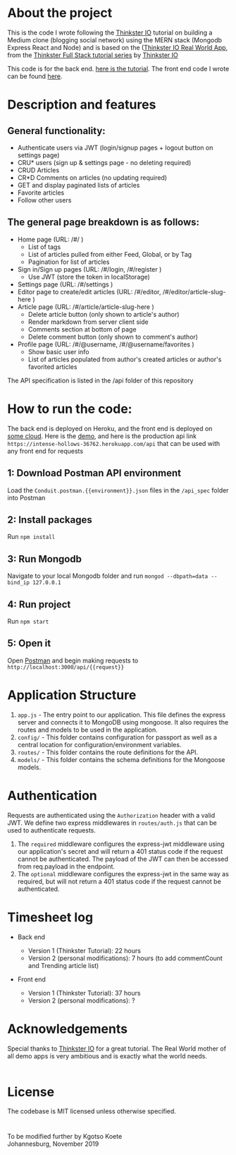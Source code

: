 # About the project

This is the code I wrote following the [Thinkster IO](https://thinkster.io/) tutorial on building a Medium clone (blogging social network) using the MERN stack (Mongodb Express React and Node) and is based on the ([Thinkster IO Real World App](https://github.com/gothinkster/realworld), from the [Thinkster Full Stack tutorial series](https://thinkster.io/tutorials/fullstack) by [Thinkster IO](https://thinkster.io/)

This code is for the back end. [here is the tutorial](https://thinkster.io/tutorials/node-json-api). The front end code I wrote can be found [here]().

# Description and features

## General functionality:

- Authenticate users via JWT (login/signup pages + logout button on settings page)
- CRU\* users (sign up & settings page - no deleting required)
- CRUD Articles
- CR\*D Comments on articles (no updating required)
- GET and display paginated lists of articles
- Favorite articles
- Follow other users

## The general page breakdown is as follows:

- Home page (URL: /#/ )
  - List of tags
  - List of articles pulled from either Feed, Global, or by Tag
  - Pagination for list of articles
- Sign in/Sign up pages (URL: /#/login, /#/register )
  - Use JWT (store the token in localStorage)
- Settings page (URL: /#/settings )
- Editor page to create/edit articles (URL: /#/editor, /#/editor/article-slug-here )
- Article page (URL: /#/article/article-slug-here )
  - Delete article button (only shown to article's author)
  - Render markdown from server client side
  - Comments section at bottom of page
  - Delete comment button (only shown to comment's author)
- Profile page (URL: /#/@username, /#/@username/favorites )
  - Show basic user info
  - List of articles populated from author's created articles or author's favorited articles

The API specification is listed in the /api folder of this repository

# How to run the code:

The back end is deployed on Heroku, and the front end is deployed on [some cloud](). Here is the [demo](), and here is the production api link `https://intense-hollows-36762.herokuapp.com/api` that can be used with any front end for requests

## 1: Download Postman API environment

Load the `Conduit.postman.{{environment}}.json` files in the `/api_spec` folder into Postman

## 2: Install packages

Run `npm install`

## 3: Run Mongodb

Navigate to your local Mongodb folder and run `mongod --dbpath=data --bind_ip 127.0.0.1`

## 4: Run project

Run `npm start`

## 5: Open it

Open [Postman](https://www.getpostman.com/) and begin making requests to `http://localhost:3000/api/{{request}}`

# Application Structure

1. `app.js` - The entry point to our application. This file defines the express server and connects it to MongoDB using mongoose. It also requires the routes and models to be used in the application.
2. `config/` - This folder contains configuration for passport as well as a central location for configuration/environment variables.
3. `routes/` - This folder contains the route definitions for the API.
4. `models/` - This folder contains the schema definitions for the Mongoose models.

# Authentication

Requests are authenticated using the `Authorization` header with a valid JWT. We define two express middlewares in `routes/auth.js` that can be used to authenticate requests.

1. The `required` middleware configures the express-jwt middleware using our application's secret and will return a 401 status code if the request cannot be authenticated. The payload of the JWT can then be accessed from req.payload in the endpoint.
2. The `optional` middleware configures the express-jwt in the same way as required, but will not return a 401 status code if the request cannot be authenticated.

# Timesheet log

- Back end

  - Version 1 (Thinkster Tutorial): 22 hours
  - Version 2 (personal modifications): 7 hours (to add commentCount and Trending article list)

- Front end

  - Version 1 (Thinkster Tutorial): 37 hours
  - Version 2 (personal modifications): ?

# Acknowledgements

Special thanks to [Thinkster IO](https://thinkster.io/) for a great tutorial. The Real World mother of all demo apps is very ambitious and is exactly what the world needs.
<br/>
<br/>

# License

The codebase is MIT licensed unless otherwise specified.

#

To be modified further by Kgotso Koete
<br/>
Johannesburg, November 2019
